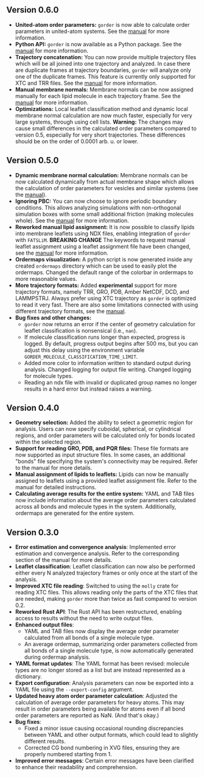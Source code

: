 ## Version 0.6.0
- **United-atom order parameters:** `gorder` is now able to calculate order parameters in united-atom systems. See the [manual](https://ladme.github.io/gorder-manual/uaorder_basics.html) for more information.
- **Python API:** `gorder` is now available as a Python package. See the [manual](https://ladme.github.io/gorder-manual/python_api.html) for more information.
- **Trajectory concatenation:** You can now provide multiple trajectory files which will be all joined into one trajectory and analyzed. In case there are duplicate frames at trajectory boundaries, `gorder` will analyze only one of the duplicate frames. This feature is currently only supported for XTC and TRR files. See the [manual](https://ladme.github.io/gorder-manual/multiple_trajectories.html) for more information.
- **Manual membrane normals:** Membrane normals can be now assigned manually for each lipid molecule in each trajectory frame. See the [manual](https://ladme.github.io/gorder-manual/manual_normals.html) for more information.
- **Optimizations:** Local leaflet classification method and dynamic local membrane normal calculation are now much faster, especially for very large systems, through using cell lists. **Warning:** The changes may cause small differences in the calculated order parameters compared to version 0.5, especially for very short trajectories. These differences should be on the order of 0.0001 arb. u. or lower.

## Version 0.5.0
- **Dynamic membrane normal calculation:** Membrane normals can be now calculated dynamically from actual membrane shape which allows the calculation of order parameters for vesicles and similar systems (see the [manual](https://ladme.github.io/gorder-manual/membrane_normal.html)).
- **Ignoring PBC:** You can now choose to ignore periodic boundary conditions. This allows analyzing simulations with non-orthogonal simulation boxes with some small additional friction (making molecules whole). See the [manual](https://ladme.github.io/gorder-manual/no_pbc.html) for more information.
- **Reworked manual lipid assignment:** It is now possible to classify lipids into membrane leaflets using NDX files, enabling integration of `gorder` with `FATSLiM`. **BREAKING CHANGE** The keywords to request manual leaflet assignment using a leaflet assignment file have been changed, see the [manual](https://ladme.github.io/gorder-manual/manual_leaflets.html#assigning-lipids-using-a-leaflet-assignment-file) for more information.
- **Ordermaps visualization:** A python script is now generated inside any created `ordermaps` directory which can be used to easily plot the ordermaps. Changed the default range of the colorbar in ordermaps to more reasonable values.
- **More trajectory formats:** Added **experimental** support for more trajectory formats, namely TRR, GRO, PDB, Amber NetCDF, DCD, and LAMMPSTRJ. Always prefer using XTC trajectory as `gorder` is optimized to read it very fast. There are also some limitations connected with using different trajectory formats, see the [manual](https://ladme.github.io/gorder-manual/other_input.html#trajectory-file-formats).
- **Bug fixes and other changes:**
  - `gorder` now returns an error if the center of geometry calculation for leaflet classification is nonsensical (i.e., `nan`).
  - If molecule classification runs longer than expected, progress is logged. By default, progress output begins after 500 ms, but you can adjust this delay using the environment variable `GORDER_MOLECULE_CLASSIFICATION_TIME_LIMIT`.
  - Added more color to information written to standard output during analysis. Changed logging for output file writing. Changed logging for molecule types.
  - Reading an ndx file with invalid or duplicated group names no longer results in a hard error but instead raises a warning.

## Version 0.4.0
- **Geometry selection:** Added the ability to select a geometric region for analysis. Users can now specify cuboidal, spherical, or cylindrical regions, and order parameters will be calculated only for bonds located within the selected region.
- **Support for reading GRO, PDB, and PQR files:** These file formats are now supported as input structure files. In some cases, an additional "bonds" file specifying the system's connectivity may be required. Refer to the manual for more details.
- **Manual assignment of lipids to leaflets:** Lipids can now be manually assigned to leaflets using a provided leaflet assignment file. Refer to the manual for detailed instructions.
- **Calculating average results for the entire system:** YAML and TAB files now include information about the average order parameters calculated across all bonds and molecule types in the system. Additionally, ordermaps are generated for the entire system.

## Version 0.3.0
- **Error estimation and convergence analysis**: Implemented error estimation and convergence analysis. Refer to the corresponding section of the manual for more details.
- **Leaflet classification**: Leaflet classification can now also be performed either every N analyzed trajectory frames or only once at the start of the analysis.
- **Improved XTC file reading**: Switched to using the `molly` crate for reading XTC files. This allows reading only the parts of the XTC files that are needed, making `gorder` more than twice as fast compared to version 0.2.
- **Reworked Rust API**: The Rust API has been restructured, enabling access to results without the need to write output files.
- **Enhanced output files**:
  - YAML and TAB files now display the average order parameter calculated from all bonds of a single molecule type.
  - An average ordermap, summarizing order parameters collected from all bonds of a single molecule type, is now automatically generated during ordermap analysis.
- **YAML format updates**: The YAML format has been revised: molecule types are no longer stored as a list but are instead represented as a dictionary.
- **Export configuration**: Analysis parameters can now be exported into a YAML file using the `--export-config` argument.
- **Updated heavy atom order parameter calculation**: Adjusted the calculation of average order parameters for heavy atoms. This may result in order parameters being available for atoms even if all bond order parameters are reported as NaN. (And that's okay.)
- **Bug fixes**:
  - Fixed a minor issue causing occasional rounding discrepancies between YAML and other output formats, which could lead to slightly different results.
  - Corrected CG bond numbering in XVG files, ensuring they are properly numbered starting from 1.
- **Improved error messages**: Certain error messages have been clarified to enhance their readability and comprehension.

